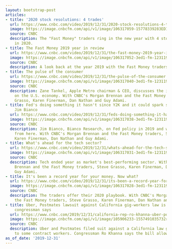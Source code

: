 ```yaml
---
layout: bootstrap-post
articles:
- title: '2020 stock resolutions: 4 trades'
  url: https://www.cnbc.com/video/2019/12/31/2020-stock-resolutions-4-trades.html
  image: https://image.cnbcfm.com/api/v1/image/106317059-15778339283ED1-FM-123119-REMIX.jpg?v=1577833928
  source: CNBC
  description: The "Fast Money" traders ring in the new year with 4 stocks to trade
    in 2020.
- title: The Fast Money 2019 year in review
  url: https://www.cnbc.com/video/2019/12/31/the-fast-money-2019-year-in-review.html
  image: https://image.cnbcfm.com/api/v1/image/106317052-3ed1-fm-123119-g.jpg?v=1577833535
  source: CNBC
  description: A look back at the year 2019 with the Fast Money traders.
- title: The pulse of the consumer
  url: https://www.cnbc.com/video/2019/12/31/the-pulse-of-the-consumer.html
  image: https://image.cnbcfm.com/api/v1/image/106317040-3ed1-fm-123119-d.jpg?v=1577832545
  source: CNBC
  description: Zane Tankel, Apple Metro chairman & CEO, discusses the impact of consumers
    on the U.S. economy. With CNBC's Morgan Brennan and the Fast Money traders, Steve
    Grasso, Karen Finerman, Dan Nathan and Guy Adami.
- title: Fed's doing something it hasn't since Y2K and it could spark sell-off, says
    Jim Bianco
  url: https://www.cnbc.com/video/2019/12/31/feds-doing-something-it-hasnt-since-y2k-and-it-could-spark-sell-off.html
  image: https://image.cnbcfm.com/api/v1/image/106317038-3ed1-fm-123119-c.jpg?v=1577831621
  source: CNBC
  description: Jim Bianco, Bianco Research, on Fed policy in 2019 and where it goes
    from here. With CNBC's Morgan Brennan and the Fast Money traders, Steve Grasso,
    Karen Finerman, Dan Nathan and Guy Adami.
- title: What's ahead for the tech sector?
  url: https://www.cnbc.com/video/2019/12/31/whats-ahead-for-the-tech-sector.html
  image: https://image.cnbcfm.com/api/v1/image/106317031-3ed1-fm-123119-b.jpg?v=1577831147
  source: CNBC
  description: Tech ended year as market's best-performing sector. With CNBC's Morgan
    Brennan and the Fast Money traders, Steve Grasso, Karen Finerman, Dan Nathan and
    Guy Adami.
- title: It's been a record year for your money. Now what?
  url: https://www.cnbc.com/video/2019/12/31/its-been-a-record-year-for-your-money-now-what.html
  image: https://image.cnbcfm.com/api/v1/image/106317028-3ed1-fm-123119-a.jpg?v=1577830785
  source: CNBC
  description: The traders offer their 2020 playbook. With CNBC's Morgan Brennan and
    the Fast Money traders, Steve Grasso, Karen Finerman, Dan Nathan and Guy Adami.
- title: Uber, Postmates lawsuit against California gig-workers law is 'very weak,'
    congressman says
  url: https://www.cnbc.com/2019/12/31/california-rep-ro-khanna-uber-postmates-gig-law-suit-is-very-weak.html
  image: https://image.cnbcfm.com/api/v1/image/105906233-1557491035732rtx6uxtq.jpg?v=1557491122
  source: CNBC
  description: Uber and Postmates filed suit against a California law giving benefits
    to some contract workers. Congressman Ro Khanna says the bill allows them to unionize.
as_of_date: '2019-12-31'
---
```



